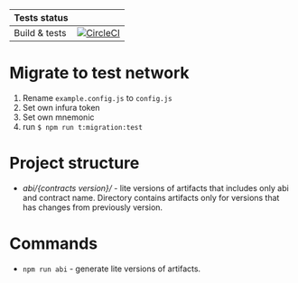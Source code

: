 | Tests status   |            |
|:---------------|:-------------:|
|Build & tests   |[![CircleCI](https://circleci.com/gh/w12-platform/W12-Product-Blockchain-Protocol.svg?style=svg)](https://circleci.com/gh/w12-platform/W12-Product-Blockchain-Protocol) |



# Migrate to test network

1. Rename `example.config.js` to `config.js`
2. Set own infura token
3. Set own mnemonic
4. run `$ npm run t:migration:test`

# Project structure

* *abi/{contracts version}/* - lite versions of artifacts that includes only abi and contract name. Directory contains artifacts only for versions that has changes from previously version.

# Commands

 * `npm run abi` - generate lite versions of artifacts.
